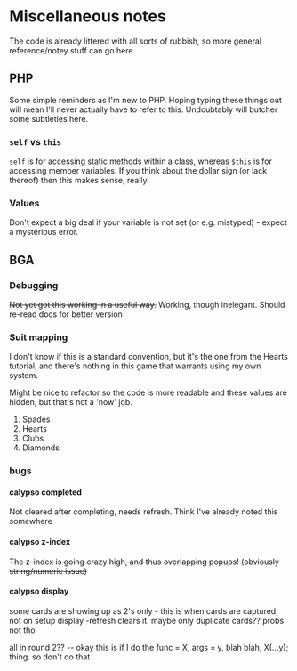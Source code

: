 # Miscellaneous notes

The code is already littered with all sorts of rubbish, so more general reference/notey stuff can go here

## PHP

Some simple reminders as I'm new to PHP. Hoping typing these things out will mean I'll never actually have to refer to this.
Undoubtably will butcher some subtleties here.

### `self` vs `this`

`self` is for accessing static methods within a class, whereas `$this` is for accessing member variables.
If you think about the dollar sign (or lack thereof) then this makes sense, really.

### Values

Don't expect a big deal if your variable is not set (or e.g. mistyped) - expect a mysterious error.

## BGA

### Debugging

~~Not yet got this working in a useful way.~~ Working, though inelegant. Should re-read docs for better version

### Suit mapping

I don't know if this is a standard convention, but it's the one from the Hearts tutorial,
and there's nothing in this game that warrants using my own system.

Might be nice to refactor so the code is more readable and these values are hidden, but that's not a 'now' job.

1. Spades
2. Hearts
3. Clubs
4. Diamonds

### bugs

#### calypso completed

Not cleared after completing, needs refresh. Think I've already noted this somewhere

#### calypso z-index

~~The z-index is going crazy high, and thus overlapping popups! (obviously string/numeric issue)~~

#### calypso display

some cards are showing up as 2's only - this is when cards are captured, not on setup display -refresh clears it. maybe only duplicate cards?? probs not tho

all in round 2??
    -- okay this is if I do the func = X, args = y, blah blah, X(...y); thing. so don't do that